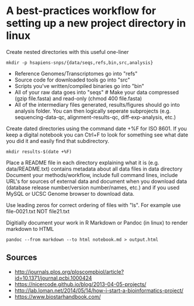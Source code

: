 # A best-practices workflow for setting up a new project directory in linux

Create nested directories with this useful one-liner

    mkdir -p hsapiens-snps/{data/seqs,refs,bin,src,analysis}
    
* Reference Genomes/Transcriptomes go into "refs"
* Source code for downloaded tools go into "src"
* Scripts you've written/compiled binaries go into "bin"
* All of your raw data goes into "seqs"  # Make your data compressed (gzip file.fasta) and read-only (chmod 400 file.fasta)
* All of the intermediary files generated, results/figures should go into analysis folder. You can then logically seperate subprojects (e.g. sequencing-data-qc, alignment-results-qc, diff-exp-analysis, etc.)

Create dated directories using the command date +%F for ISO 8601. If you keep a digital notebook you can Ctrl+F to look for something see what date you did it and easily find that subdirectory.

    mkdir results-$(date +%F)

Place a README file in each directory explaining what it is (e.g. data/README.txt) contains metadata about all data files in data directory
Document your methods/workflow, include full command lines, include URL's for sources of external data and document when you download data (database release number/version number/names, etc.) and if you used MySQL or UCSC Genome browser to download data.

Use leading zeros for correct ordering of files with "ls". For example use file-0021.txt NOT file21.txt

Digitially document your work in R Markdown or Pandoc (in linux) to render markdown to HTML

    pandoc --from markdown --to html notebook.md > output.html
    
    
## Sources

* <http://journals.plos.org/ploscompbiol/article?id=10.1371/journal.pcbi.1000424>
* <https://nicercode.github.io/blog/2013-04-05-projects/>
* <http://lab.loman.net/2014/05/14/how-i-start-a-bioinformatics-project/>
* <https://www.biostarhandbook.com/>
